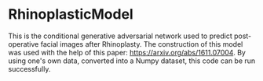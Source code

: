 # RhinoplasticModel
This is the conditional generative adversarial network used to predict post-operative facial images after Rhinoplasty. The construction of this model was used with the help of this paper: https://arxiv.org/abs/1611.07004. By using one's own data, converted into a Numpy dataset, this code can be run successfully.
